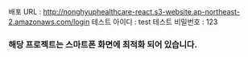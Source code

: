 배포 URL : http://nonghyuphealthcare-react.s3-website.ap-northeast-2.amazonaws.com/login
테스트 아이디 : test
테스트 비밀번호 : 123

<h3 style={color:"red"}>해당 프로젝트는 스마트폰 화면에 최적화 되어 있습니다.</h3>
